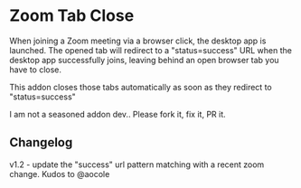 # Zoom Tab Close

When joining a Zoom meeting via a browser click, the desktop app is launched. The opened tab will redirect to a "status=success" URL when the desktop app successfully joins, leaving behind an open browser tab you have to close.

This addon closes those tabs automatically as soon as they redirect to "status=success"

I am not a seasoned addon dev.. Please fork it, fix it, PR it.

## Changelog

v1.2 - update the "success" url pattern matching with a recent zoom change. Kudos to @aocole
